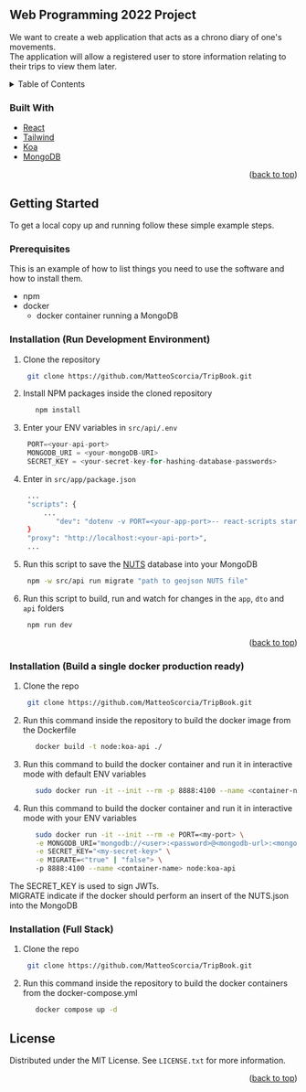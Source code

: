 <div id="top"></div>


<div id="about-the-project"></div>

<!-- ABOUT THE PROJECT -->
## Web Programming 2022 Project

We want to create a web application that acts as a chrono diary of one's movements.
<br>
The application will allow a registered user to store information relating to their trips to view them later.

<!-- TABLE OF CONTENTS -->
<details>
  <summary>Table of Contents</summary>
  <ol>
    <li>
      <a href="#about-the-project">About The Project</a>
      <ul>
        <li><a href="#built-with">Built With</a></li>
      </ul>
    </li>
    <li>
      <a href="#getting-started">Getting Started</a>
      <ul>
        <li><a href="#prerequisites">Prerequisites</a></li>
        <li><a href="#installation-dev">Installation (dev)</a></li>
        <li><a href="#installation-prod">Installation (prod)</a></li>
        <li><a href="#installation-full">Installation (full-stack)</a></li>
      </ul>
    </li>
    <li><a href="#license">License</a></li>
  </ol>
</details>

<div id="built-with"></div>

### Built With

* [React](https://reactjs.org/)
* [Tailwind](https://tailwindcss.com/)
* [Koa](https://koajs.com/)
* [MongoDB](https://mongodb.com/)

<p align="right">(<a href="#top">back to top</a>)</p>


<div id="getting-started"></div>

<!-- GETTING STARTED -->
## Getting Started

To get a local copy up and running follow these simple example steps.

<div id="prerequisites"></div>

### Prerequisites

This is an example of how to list things you need to use the software and how to install them.
* npm
* docker
    * docker container running a MongoDB 

<div id="installation-dev"></div>

### Installation (Run Development Environment)

1. Clone the repository
   ```sh
    git clone https://github.com/MatteoScorcia/TripBook.git
   ```
2. Install NPM packages inside the cloned repository
   ```sh
      npm install
   ```
3. Enter your ENV variables in `src/api/.env`
   ```js
    PORT=<your-api-port>
    MONGODB_URI = <your-mongoDB-URI>
    SECRET_KEY = <your-secret-key-for-hashing-database-passwords>
   ```

4. Enter <your-api-port> in `src/app/package.json`
   ```sh
    ...
    "scripts": {
        ...
           "dev": "dotenv -v PORT=<your-app-port>-- react-scripts start"
    }
    "proxy": "http://localhost:<your-api-port>",
    ...
    ```
5. Run this script to save the [NUTS](https://ec.europa.eu/eurostat/web/nuts/background) database into your MongoDB 
   ```sh
    npm -w src/api run migrate "path to geojson NUTS file"
   ```

6. Run this script to build, run and watch for changes in the `app`, `dto` and `api` folders
   ```sh
    npm run dev
   ```

<p align="right">(<a href="#top">back to top</a>)</p>


<div id="installation-prod"></div>

### Installation (Build a single docker production ready)

1. Clone the repo
   ```sh
    git clone https://github.com/MatteoScorcia/TripBook.git
   ```

2. Run this command inside the repository to build the docker image from the Dockerfile
   ```sh
      docker build -t node:koa-api ./  
   ```

3. Run this command to build the docker container and run it in interactive mode with default ENV variables
   ```sh
      sudo docker run -it --init --rm -p 8888:4100 --name <container-name> node:koa-api
   ```
   
4. Run this command to build the docker container and run it in interactive mode with your ENV variables
   ```sh
      sudo docker run -it --init --rm -e PORT=<my-port> \
      -e MONGODB_URI="mongodb://<user>:<password>@<mongodb-url>:<mongodb-port>/<optional-db-name>" \
      -e SECRET_KEY="<my-secret-key>" \
      -e MIGRATE=<"true" | "false"> \
      -p 8888:4100 --name <container-name> node:koa-api
   ```
 
The SECRET_KEY is used to sign JWTs.
<br>
MIGRATE indicate if the docker should perform an insert of the NUTS.json into the MongoDB

<div id="installation-full"></div>

### Installation (Full Stack)

1. Clone the repo
   ```sh
    git clone https://github.com/MatteoScorcia/TripBook.git
   ```

2. Run this command inside the repository to build the docker containers from the docker-compose.yml
   ```sh
      docker compose up -d
   ```

<div id="license"></div>

<!-- LICENSE -->
## License

Distributed under the MIT License. See `LICENSE.txt` for more information.

<p align="right">(<a href="#top">back to top</a>)</p>
